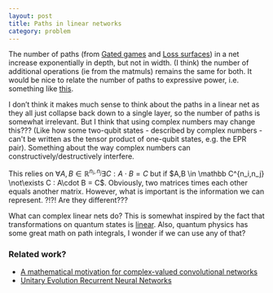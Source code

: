 ```yaml
---
layout: post
title: Paths in linear networks
category: problem
---
```


The number of paths (from [Gated games](http://arxiv.org/abs/1604.01952) and [Loss surfaces](https://arxiv.org/abs/1412.0233)) in a net increase exponentially in depth, but not in width. (I think) the number of additional operations (ie from the matmuls) remains the same for both. It would be nice to relate the number of paths to expressive power, i.e. something like [this](http://arxiv.org/abs/1512.03965).

I don’t think it makes much sense to think about the paths in a linear net as they all just collapse back down to a single layer, so the number of paths is somewhat irrelevant. But I think that using complex numbers may change this??? (Like how some two-qubit states - described by complex numbers - can't be written as the tensor product of one-qubit states, e.g. the EPR pair).  Something about the way complex numbers can constructively/destructively interfere. 

This relies on $\forall A,B \in \mathbb R^{n_i,n_j} \exists C : A\cdot B = C$ but if $A,B \in \mathbb C^{n_i,n_j} \not\exists C : A\cdot B = C$. Obviously, two matrices times each other equals another matrix. However, what is important is the information we can represent. ?!?! Are they different???

What can complex linear nets do? This is somewhat inspired by the fact that transformations on quantum states is [linear](http://arxiv.org/pdf/quant-ph/9801041.pdf). Also, quantum physics has some great math on path integrals, I wonder if we can use any of that?

### Related work?

* [A mathematical motivation for complex-valued convolutional networks](https://arxiv.org/abs/1503.03438)
* [Unitary Evolution Recurrent Neural Networks](http://arxiv.org/abs/1511.06464)